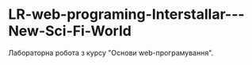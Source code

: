 # LR-web-programing-Interstallar---New-Sci-Fi-World
Лабораторна робота з курсу "Основи web-програмування".
